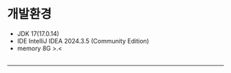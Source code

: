 # 개발환경
+ JDK 17(17.0.14)
+ IDE IntelliJ IDEA 2024.3.5 (Community Edition)
+ memory 8G >.<
<br/><br/>
- - -
